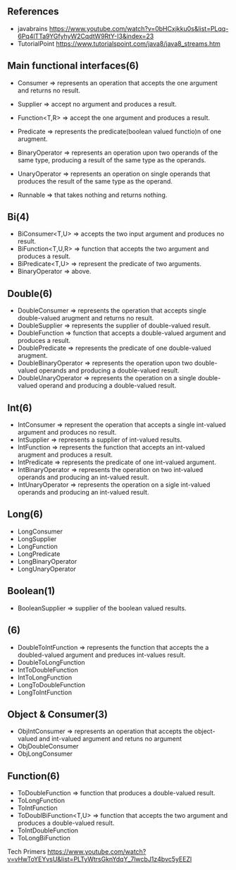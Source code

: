 ## References 

- javabrains
  https://www.youtube.com/watch?v=0bHCxjkku0s&list=PLqq-6Pq4lTTa9YGfyhyW2CqdtW9RtY-I3&index=23
- TutorialPoint
  https://www.tutorialspoint.com/java8/java8_streams.htm

## Main functional interfaces(6)
- Consumer<T>   => represents an operation that accepts the one argument and returns no result.
- Supplier<T>   => accept no argument and produces a  result.
- Function<T,R> => accept the one argument and produces a result.
- Predicate<T>  => represents the predicate(boolean valued functio)n of one arugment.
- BinaryOperator<T> => represents an operation upon two operands of the same type, producing a result of the same type as the operands.
- UnaryOperator<T> => represents an operation on single operands that produces the result of the same type as the operand.

- Runnable =>  that takes nothing and returns nothing.

## Bi(4)
- BiConsumer<T,U>     =>  accepts the two input argument and produces no result.
- BiFunction<T,U,R>   => function that accepts the two argument and produces a result.
- BiPredicate<T,U>    =>  represent the predicate of two arguments.
- BinaryOperator      => above.

## Double(6)
- DoubleConsumer   => represents the operation that accepts single double-valued arugment and returns no result.
- DoubleSupplier   => represents the supplier of double-valued result.
- DoubleFunction<R>   => function that accepts a double-valued argument and produces a result. 
- DoublePredicate   => represents the predicate of one double-valued arugment.
- DoubleBinaryOperator => represents the operation upon two double-valued operands and producing a double-valued result.
- DoubleUnaryOperator =>  represents the operation on a single double-valued operand and producing a double-valued result.

## Int(6)
- IntConsumer  => represent the operation that accepts a single int-valued argument and produces no result.
- IntSupplier  => represents a supplier of int-valued results.
- IntFunction<R>  => represents the function that accepts an int-valued arugment and produces a result.
- IntPredicate  => represents the predicate of one int-valued argument.
- IntBinaryOperator => represents the operation on two int-valued operands and producing an int-valued result.
- IntUnaryOperator => represents the operation on a sigle int-valued operands and producing an int-valued result.

## Long(6)
- LongConsumer
- LongSupplier
- LongFunction<R>
- LongPredicate
- LongBinaryOperator
- LongUnaryOperator

## Boolean(1)
- BooleanSupplier => supplier of the boolean valued results.

## (6)
- DoubleToIntFunction => represents the function that accepts the a doubled-valued argument and preduces int-values result.
- DoubleToLongFunction
- IntToDoubleFunction
- IntToLongFunction
- LongToDoubleFunction
- LongToIntFunction

## Object &  Consumer(3)
- ObjIntConsumer => represents an operation that accepts the object-valued and int-valued argument and retuns no argument
- ObjDoubleConsumer
- ObjLongConsumer 

## Function(6)
- ToDoubleFunction<T> => function that produces a double-valued result.  
- ToLongFunction   
- ToIntFunction
- ToDoublBiFunction<T,U> => function that accepts the two argument and produces a double-valued result.
- ToIntDoubleFunction
- ToLongBiFunction

Tech Primers
https://www.youtube.com/watch?v=vHwToYEYvsU&list=PLTyWtrsGknYdqY_7lwcbJ1z4bvc5yEEZl






